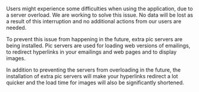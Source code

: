 Users might experience some difficulties when using the application, due
to a server overload. We are working to solve this issue. No data will
be lost as a result of this interruption and no additional actions from
our users are needed.

To prevent this issue from happening in the future, extra pic servers
are being installed. Pic servers are used for loading web versions of
emailings, to redirect hyperlinks in your emailings and web pages and to
display images.

In addition to preventing the servers from overloading in the future,
the installation of extra pic servers will make your hyperlinks redirect
a lot quicker and the load time for images will also be significantly
shortened.
